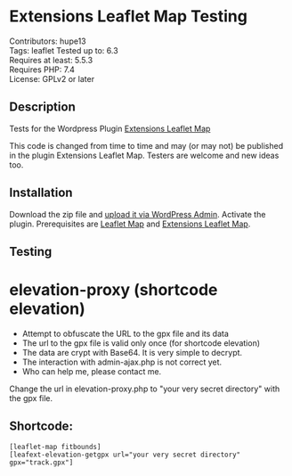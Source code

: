 # Extensions Leaflet Map Testing

Contributors: hupe13    
Tags: leaflet
Tested up to: 6.3  
Requires at least: 5.5.3     
Requires PHP: 7.4     
License: GPLv2 or later  

## Description

Tests for the Wordpress Plugin <a href="https://wordpress.org/plugins/extensions-leaflet-map/">Extensions Leaflet Map</a>

This code is changed from time to time and may (or may not) be published in the plugin Extensions Leaflet Map. Testers are welcome and new ideas too.

<h2>Installation</h2>

Download the zip file and <a href="https://wordpress.org/support/article/managing-plugins/#manual-upload-via-wordpress-admin">upload it via WordPress Admin</a>.
Activate the plugin. Prerequisites are <a href="https://wordpress.org/plugins/leaflet-map/">Leaflet Map</a> and <a href="https://wordpress.org/plugins/extensions-leaflet-map/">Extensions Leaflet Map</a>.

<h2>Testing</h2>

# elevation-proxy (shortcode elevation)

- Attempt to obfuscate the URL to the gpx file and its data
- The url to the gpx file is valid only once (for shortcode elevation)
- The data are crypt with Base64. It is very simple to decrypt.
- The interaction with admin-ajax.php is not correct yet.
- Who can help me, please contact me.

Change the url in elevation-proxy.php to "your very secret directory" with the gpx file.

## Shortcode:

```
[leaflet-map fitbounds]
[leafext-elevation-getgpx url="your very secret directory" gpx="track.gpx"]
```
